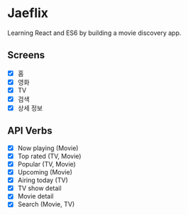 # Jaeflix

Learning React and ES6 by building a movie discovery app.

## Screens

- [x] 홈
- [x] 영화
- [x] TV
- [x] 검색
- [x] 상세 정보

## API Verbs

- [x] Now playing (Movie)
- [x] Top rated (TV, Movie)
- [x] Popular (TV, Movie)
- [x] Upcoming (Movie)
- [x] Airing today (TV)
- [x] TV show detail
- [x] Movie detail
- [x] Search (Movie, TV)